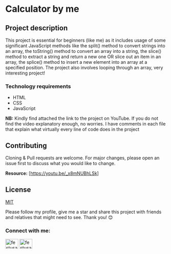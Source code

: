 # Calculator by me

## Project description

This project is essential for beginners (like me) as it includes usage of some significant  JavaScript methods like the split() method to convert strings into an array, the toString() method to convert an array into a string, the slice() method to extract a string and return a new one OR slice out an item in an array, the splice() method to insert a new element into an array at a specified position. The project also involves looping through an array, very interesting project! 

### Technology requirements
- HTML
- CSS
- JavaScript

**NB:** Kindly find attached the link to the project on YouTube.
If you do not find the video explanatory enough, no worries. I have comments in each file that explain what virtually every line of code does in the project


## Contributing
Cloning & Pull requests are welcome. For major changes, please open an issue first
to discuss what you would like to change.

**Resource:** [https://youtu.be/_x8mNUBhLSk]

## License

[MIT](https://choosealicense.com/licenses/mit/)

Please follow my profile, give me a star and share this project with friends and relatives that might need to see. Thank you! 😊

<h3 align="left">Connect with me:</h3>
<p align="left">
<a href="https://linkedin.com/in/festusasiyanbi" target="blank"><img align="center" src="https://raw.githubusercontent.com/rahuldkjain/github-profile-readme-generator/master/src/images/icons/Social/linked-in-alt.svg" alt="festusasiyanbi" height="30" width="40" /></a>
<a href="https://instagram.com/festusasiyanbi" target="blank"><img align="center" src="https://raw.githubusercontent.com/rahuldkjain/github-profile-readme-generator/master/src/images/icons/Social/instagram.svg" alt="festusasiyanbi" height="30" width="40" /></a>
</p>

